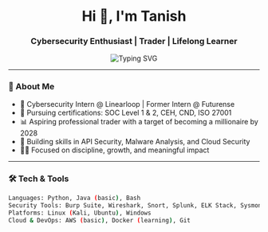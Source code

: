 <h1 align="center">Hi 👋, I'm Tanish</h1>
<h3 align="center">Cybersecurity Enthusiast | Trader | Lifelong Learner</h3>

<p align="center">
  <img src="https://readme-typing-svg.demolab.com?font=Fira+Code&weight=500&size=22&pause=1000&color=00FFD5&center=true&vCenter=true&multiline=true&width=600&lines=Cybersecurity+Student+%26+SOC+Analyst+Trainee;Building+a+trading+floor+by+2028;Learning+API+Security+%7C+Cloud+Security+%7C+Reverse+Engineering" alt="Typing SVG" />
</p>

---

### 🧠 About Me
- 🔐 Cybersecurity Intern @ Linearloop | Former Intern @ Futurense  
- 📘 Pursuing certifications: SOC Level 1 & 2, CEH, CND, ISO 27001  
- 📊 Aspiring professional trader with a target of becoming a millionaire by 2028  
- 🚀 Building skills in API Security, Malware Analysis, and Cloud Security  
- 🧘‍♂️ Focused on discipline, growth, and meaningful impact  

---

### 🛠️ Tech & Tools
```bash
Languages: Python, Java (basic), Bash  
Security Tools: Burp Suite, Wireshark, Snort, Splunk, ELK Stack, Sysmon, YARA  
Platforms: Linux (Kali, Ubuntu), Windows  
Cloud & DevOps: AWS (basic), Docker (learning), Git  
